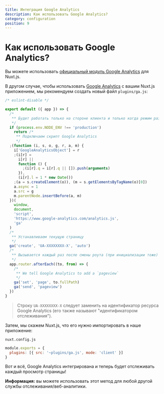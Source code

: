 ```yaml
---
title: Интеграция Google Analytics
description: Как использовать Google Analytics?
category: configuration
position: 9
---
```


# Как использовать Google Analytics?

Вы можете использовать [официальный модуль Google Analytics](https://github.com/nuxt-community/analytics-module) для Nuxt.js.

В другом случае, чтобы использовать [Google Analytics](https://www.google.com/analytics/) с вашим Nuxt.js приложением, мы рекомендуем создать новый файл `plugins/ga.js`:

```js
/* eslint-disable */

export default ({ app }) => {
  /*
   ** Будет работать только на стороне клиента и только когда режим разработки будет "production"
   */
  if (process.env.NODE_ENV !== 'production')
    return /*
     ** Подключаем скрипт Google Analytics
     */
  ;(function (i, s, o, g, r, a, m) {
    i['GoogleAnalyticsObject'] = r
    ;(i[r] =
      i[r] ||
      function () {
        ;(i[r].q = i[r].q || []).push(arguments)
      }),
      (i[r].l = 1 * new Date())
    ;(a = s.createElement(o)), (m = s.getElementsByTagName(o)[0])
    a.async = 1
    a.src = g
    m.parentNode.insertBefore(a, m)
  })(
    window,
    document,
    'script',
    'https://www.google-analytics.com/analytics.js',
    'ga'
  )
  /*
   ** Устанавливаем текущую страницу
   */
  ga('create', 'UA-XXXXXXXX-X', 'auto')
  /*
   ** Вызывается каждый раз после смены роута (при инициализации тоже)
   */
  app.router.afterEach((to, from) => {
    /*
     ** We tell Google Analytics to add a `pageview`
     */
    ga('set', 'page', to.fullPath)
    ga('send', 'pageview')
  })
}
```

> Строку `UA-XXXXXXXX-X` следует заменить на идентификатор ресурса Google Analytics (его также называют "идентификатором отслеживания").

Затем, мы скажем Nuxt.js, что его нужно импортировать в наше приложение:

`nuxt.config.js`

```js
module.exports = {
  plugins: [{ src: '~plugins/ga.js', mode: 'client' }]
}
```

Вот и всё, Google Analytics интегрирована и теперь будет отслеживать каждый просмотр страницы!

<div class="Alert Alert--engins-kewlblue">

<b>Информация:</b> вы можете использовать этот метод для любой другой службы отслеживания/веб-аналитики.

</div>
